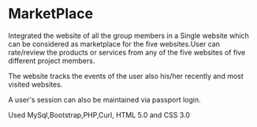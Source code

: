 # MarketPlace

Integrated the website of all the group members in a Single website  which can be considered as marketplace for the five websites.User can rate/review the products or services from any of the five websites of five different project members.


The website tracks the events of the user also his/her recently and most visited websites. 


A user's session can also be maintained via passport login.


Used MySql,Bootstrap,PHP,Curl, HTML 5.0 and CSS 3.0
